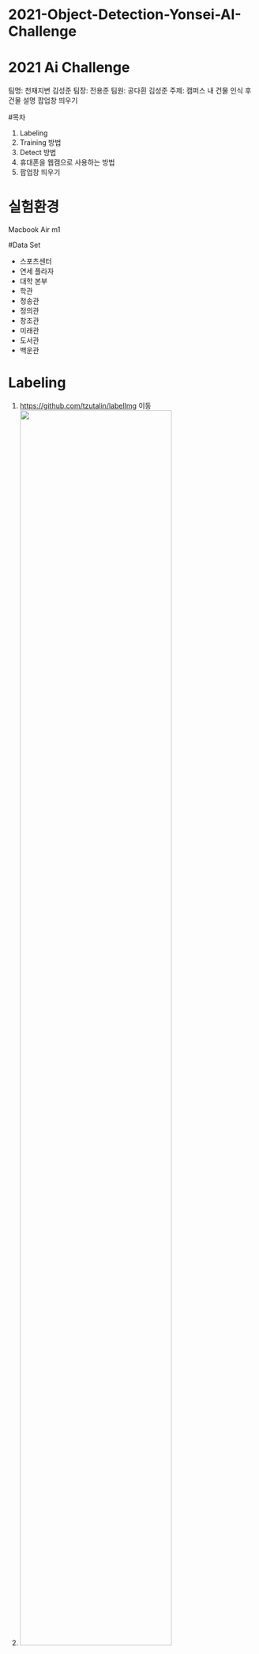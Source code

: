 # 2021-Object-Detection-Yonsei-AI-Challenge
# 2021 Ai Challenge
팀명: 천재지변 김성준
팀장: 전용준
팀원: 공다흰 김성준
주제: 캠퍼스 내 건물 인식 후 건물 설명 팝업창 띄우기

#목차
1. Labeling
2. Training 방법
3. Detect 방법
4. 휴대폰을 웹캠으로 사용하는 방법
5. 팝업창 띄우기 

# 실험환경
Macbook Air m1 

#Data Set
- 스포츠센터
- 연세 플라자
- 대학 본부
- 학관
- 청송관
- 정의관
- 창조관
- 미래관
- 도서관 
- 백운관

# Labeling
1. https://github.com/tzutalin/labelImg 이동
2. <img width="80%" src="https://user-images.githubusercontent.com/78187434/147383069-5c09d376-bde0-4ba7-9698-449965761074.png"/>
3. <img width="80%" src="https://user-images.githubusercontent.com/78187434/147383111-a52c02d5-b613-4183-b7a5-f2be0abe6421.png"/>
4. <img width="80%" src="https://user-images.githubusercontent.com/78187434/147383122-ff4ebb7a-0a3c-4062-8e68-89a36d2676aa.png"/>
5. 본인의 데이터셋의 Label입력
 <img width="80%" src="https://user-images.githubusercontent.com/78187434/147383142-a0b69eb8-aeb6-43f4-8c94-a86b116dba16.png"/>
6. <img width="80%" src="https://user-images.githubusercontent.com/78187434/147383161-d5c10998-0e29-4e63-9346-b0ffa385e82d.png"/>
7. <img width="80%" src="https://user-images.githubusercontent.com/78187434/147383170-cbda3742-124b-4258-8a5c-62c20ee4051b.png"/>
8. 데이터 위치와 저장경로를 변경함 (같은 위치에 하는것이 좋음)
<img width="80%" src="https://user-images.githubusercontent.com/78187434/147383186-dabc202f-a352-41bc-8ee7-7cd48a02e711.png"/>

